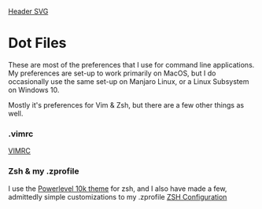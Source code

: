 [Header SVG](images/header.svg)

# Dot Files
These are most of the preferences that I use for command line applications. My preferences are set-up to work primarily on MacOS, but I do occasionally use the same set-up on Manjaro Linux, or a Linux Subsystem on Windows 10. 

Mostly it's preferences for Vim & Zsh, but there are a few other things as well. 

### .vimrc
[VIMRC](https://raw.githubusercontent.com/makccr/dotProfiles/master/images/vimConfig.jpg)

### Zsh & my .zprofile
I use the [Powerlevel 10k theme](https://github.com/romkatv/powerlevel10k) for zsh, and I also have made a few, admittedly simple customizations to my .zprofile
[ZSH Configuration](https://raw.githubusercontent.com/makccr/dotProfiles/master/images/zConfig.jpg)
